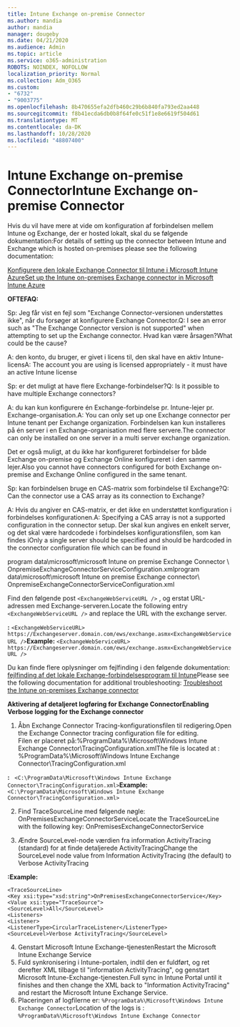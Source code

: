 ```yaml
---
title: Intune Exchange on-premise Connector
ms.author: mandia
author: mandia
manager: dougeby
ms.date: 04/21/2020
ms.audience: Admin
ms.topic: article
ms.service: o365-administration
ROBOTS: NOINDEX, NOFOLLOW
localization_priority: Normal
ms.collection: Adm_O365
ms.custom:
- "6732"
- "9003775"
ms.openlocfilehash: 8b470655efa2dfb460c29b6b840fa793ed2aa448
ms.sourcegitcommit: f8b41ecda6db0b8f64fe0c51f1e8e6619f504d61
ms.translationtype: MT
ms.contentlocale: da-DK
ms.lasthandoff: 10/28/2020
ms.locfileid: "48807400"
---
```

# <a name="intune-exchange-on-premise-connector"></a><span data-ttu-id="6a49c-102">Intune Exchange on-premise Connector</span><span class="sxs-lookup"><span data-stu-id="6a49c-102">Intune Exchange on-premise Connector</span></span>

<span data-ttu-id="6a49c-103">Hvis du vil have mere at vide om konfiguration af forbindelsen mellem Intune og Exchange, der er hosted lokalt, skal du se følgende dokumentation:</span><span class="sxs-lookup"><span data-stu-id="6a49c-103">For details of setting up the connector between Intune and Exchange which is hosted on-premises please see the following documentation:</span></span>

[<span data-ttu-id="6a49c-104">Konfigurere den lokale Exchange Connector til Intune i Microsoft Intune Azure</span><span class="sxs-lookup"><span data-stu-id="6a49c-104">Set up the Intune on-premises Exchange connector in Microsoft Intune Azure</span></span>](https://docs.microsoft.com/intune/exchange-connector-install)

<span data-ttu-id="6a49c-105">**OFTE**</span><span class="sxs-lookup"><span data-stu-id="6a49c-105">**FAQ:**</span></span>

<span data-ttu-id="6a49c-106">Sp: Jeg får vist en fejl som "Exchange Connector-versionen understøttes ikke", når du forsøger at konfigurere Exchange Connector.</span><span class="sxs-lookup"><span data-stu-id="6a49c-106">Q: I see an error such as "The Exchange Connector version is not supported" when attempting to set up the Exchange connector.</span></span> <span data-ttu-id="6a49c-107">Hvad kan være årsagen?</span><span class="sxs-lookup"><span data-stu-id="6a49c-107">What could be the cause?</span></span>

<span data-ttu-id="6a49c-108">A: den konto, du bruger, er givet i licens til, den skal have en aktiv Intune-licens</span><span class="sxs-lookup"><span data-stu-id="6a49c-108">A: The account you are using is licensed appropriately - it must have an active Intune license</span></span>

<span data-ttu-id="6a49c-109">Sp: er det muligt at have flere Exchange-forbindelser?</span><span class="sxs-lookup"><span data-stu-id="6a49c-109">Q: Is it possible to have multiple Exchange connectors?</span></span>

<span data-ttu-id="6a49c-110">A: du kan kun konfigurere én Exchange-forbindelse pr. Intune-lejer pr. Exchange-organisation.</span><span class="sxs-lookup"><span data-stu-id="6a49c-110">A: You can only set up one Exchange connector per Intune tenant per Exchange organization.</span></span> <span data-ttu-id="6a49c-111">Forbindelsen kan kun installeres på én server i en Exchange-organisation med flere servere.</span><span class="sxs-lookup"><span data-stu-id="6a49c-111">The connector can only be installed on one server in a multi server exchange organization.</span></span>

<span data-ttu-id="6a49c-112">Det er også muligt, at du ikke har konfigureret forbindelser for både Exchange on-premise og Exchange Online konfigureret i den samme lejer.</span><span class="sxs-lookup"><span data-stu-id="6a49c-112">Also you cannot have connectors configured for both Exchange on-premise and Exchange Online configured in the same tenant.</span></span>

<span data-ttu-id="6a49c-113">Sp: kan forbindelsen bruge en CAS-matrix som forbindelse til Exchange?</span><span class="sxs-lookup"><span data-stu-id="6a49c-113">Q: Can the connector use a CAS array as its connection to Exchange?</span></span>

<span data-ttu-id="6a49c-114">A: Hvis du angiver en CAS-matrix, er det ikke en understøttet konfiguration i forbindelses konfigurationen.</span><span class="sxs-lookup"><span data-stu-id="6a49c-114">A: Specifying a CAS array is not a supported configuration in the connector setup.</span></span> <span data-ttu-id="6a49c-115">Der skal kun angives en enkelt server, og det skal være hardcodede i forbindelses konfigurationsfilen, som kan findes i</span><span class="sxs-lookup"><span data-stu-id="6a49c-115">Only a single server should be specified and should be hardcoded in the connector configuration file which can be found in</span></span>

<span data-ttu-id="6a49c-116">program data\microsoft\microsoft Intune on premise Exchange Connector \ OnpremiseExchangeConnectorServiceConfiguration.xml</span><span class="sxs-lookup"><span data-stu-id="6a49c-116">program data\microsoft\microsoft Intune on premise Exchange connector\ OnpremiseExchangeConnectorServiceConfiguration.xml</span></span>

<span data-ttu-id="6a49c-117">Find den følgende post ```<ExchangeWebServiceURL />``` , og erstat URL-adressen med Exchange-serveren.</span><span class="sxs-lookup"><span data-stu-id="6a49c-117">Locate the following entry ```<ExchangeWebServiceURL />``` and replace the URL with the exchange server.</span></span>

<span data-ttu-id="6a49c-118">**:**
```<ExchangeWebServiceURL> https://Exchangeserver.domain.com/ews/exchange.asmx<ExchangeWebServiceURL />```</span><span class="sxs-lookup"><span data-stu-id="6a49c-118">**Example:**
```<ExchangeWebServiceURL> https://Exchangeserver.domain.com/ews/exchange.asmx<ExchangeWebServiceURL />```</span></span>

<span data-ttu-id="6a49c-119">Du kan finde flere oplysninger om fejlfinding i den følgende dokumentation: [fejlfinding af det lokale Exchange-forbindelsesprogram til Intune](https://support.microsoft.com/help/4471887/troubleshooting-exchange-connector-in-microsoft-intune)</span><span class="sxs-lookup"><span data-stu-id="6a49c-119">Please see the following documentation for additional troubleshooting: [Troubleshoot the Intune on-premises Exchange connector](https://support.microsoft.com/help/4471887/troubleshooting-exchange-connector-in-microsoft-intune)</span></span>

<span data-ttu-id="6a49c-120">**Aktivering af detaljeret logføring for Exchange Connector**</span><span class="sxs-lookup"><span data-stu-id="6a49c-120">**Enabling Verbose logging for the Exchange connector**</span></span>

1. <span data-ttu-id="6a49c-121">Åbn Exchange Connector Tracing-konfigurationsfilen til redigering.</span><span class="sxs-lookup"><span data-stu-id="6a49c-121">Open the Exchange Connector tracing configuration file for editing.</span></span>  
<span data-ttu-id="6a49c-122">Filen er placeret på:%ProgramData%\Microsoft\Windows Intune Exchange Connector\TracingConfiguration.xml</span><span class="sxs-lookup"><span data-stu-id="6a49c-122">The file is located at : %ProgramData%\Microsoft\Windows Intune Exchange Connector\TracingConfiguration.xml</span></span>  

<span data-ttu-id="6a49c-123">**:**
``` <C:\ProgramData\Microsoft\Windows Intune Exchange Connector\TracingConfiguration.xml>```</span><span class="sxs-lookup"><span data-stu-id="6a49c-123">**Example:**
``` <C:\ProgramData\Microsoft\Windows Intune Exchange Connector\TracingConfiguration.xml>```</span></span>
  
2. <span data-ttu-id="6a49c-124">Find TraceSourceLine med følgende nøgle: OnPremisesExchangeConnectorService</span><span class="sxs-lookup"><span data-stu-id="6a49c-124">Locate the TraceSourceLine with the following key: OnPremisesExchangeConnectorService</span></span>  
  
3. <span data-ttu-id="6a49c-125">Ændre SourceLevel-node værdien fra information ActivityTracing (standard) for at finde detaljerede ActivityTracing</span><span class="sxs-lookup"><span data-stu-id="6a49c-125">Change the SourceLevel node value from Information ActivityTracing (the default) to Verbose ActivityTracing</span></span>  

<span data-ttu-id="6a49c-126">**:**</span><span class="sxs-lookup"><span data-stu-id="6a49c-126">**Example:**</span></span>
```
<TraceSourceLine>  
<Key xsi:type="xsd:string">OnPremisesExchangeConnectorService</Key>  
<Value xsi:type="TraceSource">  
<SourceLevel>All</SourceLevel>  
<Listeners>  
<Listener>  
<ListenerType>CircularTraceListener</ListenerType>
<SourceLevel>Verbose ActivityTracing</SourceLevel>
```
4. <span data-ttu-id="6a49c-127">Genstart Microsoft Intune Exchange-tjenesten</span><span class="sxs-lookup"><span data-stu-id="6a49c-127">Restart the Microsoft Intune Exchange Service</span></span>  
5. <span data-ttu-id="6a49c-128">Fuld synkronisering i Intune-portalen, indtil den er fuldført, og ret derefter XML tilbage til "information ActivityTracing", og genstart Microsoft Intune-Exchange-tjenesten.</span><span class="sxs-lookup"><span data-stu-id="6a49c-128">Full sync in Intune Portal until it finishes and then change the XML back to "Information ActivityTracing" and restart the Microsoft Intune Exchange Service.</span></span>  
6. <span data-ttu-id="6a49c-129">Placeringen af logfilerne er: `%ProgramData%\Microsoft\Windows Intune Exchange Connector`</span><span class="sxs-lookup"><span data-stu-id="6a49c-129">Location of the logs is : `%ProgramData%\Microsoft\Windows Intune Exchange Connector`</span></span>